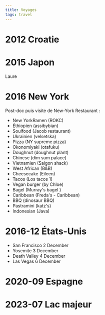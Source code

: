 ```yaml
---
title: Voyages
tags: travel
---
```


# 2012 Croatie

# 2015 Japon
Laure

# 2016 New York

Post-doc puis visite de New-York
Restaurant :
- New YorkRamen (ROKC) 
- Éthiopien (assibybian) 
- Soulfood (Jacob restaurant)
- Ukrainien (velsetska) 
- Pizza (NY supreme pizza) 
- Okonomiyaki (otafuku)
- Doughnut (doughnut plant) 
- Chinese (dim sum palace) 
- Vietnamien (Saigon shack) 
- West African (B&B) 
- Cheesecake (Eileen) 
- Tacos (Los tacos 1) 
- Vegan burger (by Chloe) 
- Bagel (Murray's bagel ) 
- Caribbean (Freda's - Caribbean) 
- BBQ (dinosaur BBQ) 
- Pastramini (katz's) 
- Indonesian (Java)


# 2016-12 États-Unis

- San Francisco 2 December 
- Yosemite 3 December 
- Death Valley 4 December
- Las Vegas 6 December

# 2020-09 Espagne

# 2023-07 Lac majeur 
